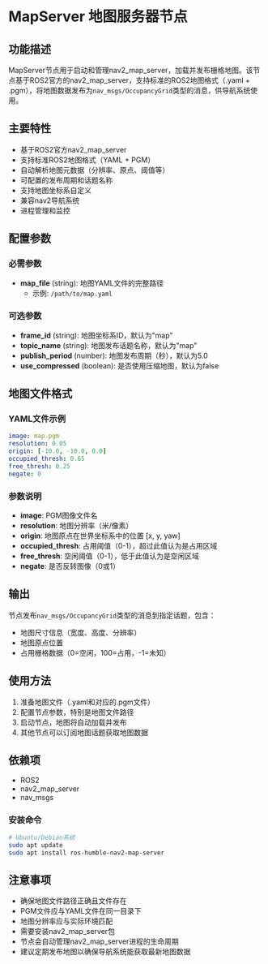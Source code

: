 # MapServer 地图服务器节点

## 功能描述

MapServer节点用于启动和管理nav2_map_server，加载并发布栅格地图。该节点基于ROS2官方的nav2_map_server，支持标准的ROS2地图格式（.yaml + .pgm），将地图数据发布为`nav_msgs/OccupancyGrid`类型的消息，供导航系统使用。

## 主要特性

- 基于ROS2官方nav2_map_server
- 支持标准ROS2地图格式（YAML + PGM）
- 自动解析地图元数据（分辨率、原点、阈值等）
- 可配置的发布周期和话题名称
- 支持地图坐标系自定义
- 兼容nav2导航系统
- 进程管理和监控

## 配置参数

### 必需参数

- **map_file** (string): 地图YAML文件的完整路径
  - 示例: `/path/to/map.yaml`

### 可选参数

- **frame_id** (string): 地图坐标系ID，默认为"map"
- **topic_name** (string): 地图发布话题名称，默认为"map"
- **publish_period** (number): 地图发布周期（秒），默认为5.0
- **use_compressed** (boolean): 是否使用压缩地图，默认为false

## 地图文件格式

### YAML文件示例

```yaml
image: map.pgm
resolution: 0.05
origin: [-10.0, -10.0, 0.0]
occupied_thresh: 0.65
free_thresh: 0.25
negate: 0
```

### 参数说明

- **image**: PGM图像文件名
- **resolution**: 地图分辨率（米/像素）
- **origin**: 地图原点在世界坐标系中的位置 [x, y, yaw]
- **occupied_thresh**: 占用阈值（0-1），超过此值认为是占用区域
- **free_thresh**: 空闲阈值（0-1），低于此值认为是空闲区域
- **negate**: 是否反转图像（0或1）

## 输出

节点发布`nav_msgs/OccupancyGrid`类型的消息到指定话题，包含：

- 地图尺寸信息（宽度、高度、分辨率）
- 地图原点位置
- 占用栅格数据（0=空闲，100=占用，-1=未知）

## 使用方法

1. 准备地图文件（.yaml和对应的.pgm文件）
2. 配置节点参数，特别是地图文件路径
3. 启动节点，地图将自动加载并发布
4. 其他节点可以订阅地图话题获取地图数据

## 依赖项

- ROS2
- nav2_map_server
- nav_msgs

### 安装命令

```bash
# Ubuntu/Debian系统
sudo apt update
sudo apt install ros-humble-nav2-map-server
```

## 注意事项

- 确保地图文件路径正确且文件存在
- PGM文件应与YAML文件在同一目录下
- 地图分辨率应与实际环境匹配
- 需要安装nav2_map_server包
- 节点会自动管理nav2_map_server进程的生命周期
- 建议定期发布地图以确保导航系统能获取最新地图数据 